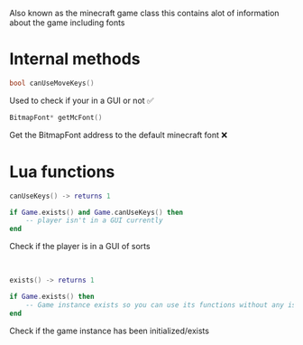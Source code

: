 Also known as the minecraft game class this contains alot of information about the game including fonts

# Internal methods

```cpp
bool canUseMoveKeys()
```
Used to check if your in a GUI or not ✅

```cpp
BitmapFont* getMcFont()
```
Get the BitmapFont address to the default minecraft font ❌

# Lua functions

```lua
canUseKeys() -> returns 1
```
```lua
if Game.exists() and Game.canUseKeys() then
    -- player isn't in a GUI currently
end
```
Check if the player is in a GUI of sorts

<br/>

```lua
exists() -> returns 1
```
```lua
if Game.exists() then
    -- Game instance exists so you can use its functions without any issues
end
```
Check if the game instance has been initialized/exists
